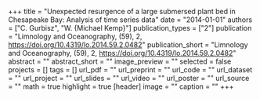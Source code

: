 +++
title = "Unexpected resurgence of a large submersed plant bed in Chesapeake Bay: Analysis of time series data"
date = "2014-01-01"
authors = ["C. Gurbisz", "W. {Michael Kemp}"]
publication_types = ["2"]
publication = "Limnology and Oceanography, (59), 2, https://doi.org/10.4319/lo.2014.59.2.0482"
publication_short = "Limnology and Oceanography, (59), 2, https://doi.org/10.4319/lo.2014.59.2.0482"
abstract = ""
abstract_short = ""
image_preview = ""
selected = false
projects = []
tags = []
url_pdf = ""
url_preprint = ""
url_code = ""
url_dataset = ""
url_project = ""
url_slides = ""
url_video = ""
url_poster = ""
url_source = ""
math = true
highlight = true
[header]
image = ""
caption = ""
+++
